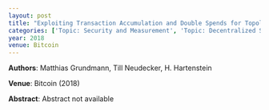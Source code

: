 ```yaml
---
layout: post
title: "Exploiting Transaction Accumulation and Double Spends for Topology Inference in Bitcoin"
categories: ['Topic: Security and Measurement', 'Topic: Decentralized Systems', '2018', 'Venue: Bitcoin']
year: 2018
venue: Bitcoin
---
```

**Authors**: Matthias Grundmann, Till Neudecker, H. Hartenstein

**Venue**: Bitcoin (2018)

**Abstract**: Abstract not available
